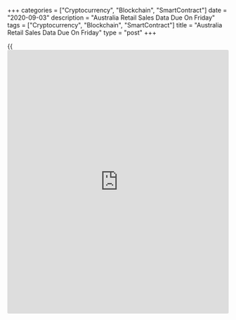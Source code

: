 +++
categories = ["Cryptocurrency", "Blockchain", "SmartContract"]
date = "2020-09-03"
description = "Australia Retail Sales Data Due On Friday"
tags = ["Cryptocurrency", "Blockchain", "SmartContract"]
title = "Australia Retail Sales Data Due On Friday"
type = "post"
+++

{{<iframe id="large-banner" src="https://www.bounty.group/#slide=22.0" width="100%" height="600" scrolling="no" style="border: 0px solid rgb(216, 221, 230); border-radius: 3px;">}}

Australia will on Friday release July figures for retail sales,
headlining a modest day for Asia-Pacific economic activity. Retail sales
are tipped to climb 3.3 percent on month after gaining 2.7 percent in
June.

South Korea will see July data for current account; in June, the current
account surplus was $6.88 billion.

Singapore will release July figures for retail sales; in June, retail
sales surged 51.1 percent on month and plummeted 27.8 percent on year.

The Philippines will provide July numbers for industrial production and
August figures for inflation. In June, industrial production was down
22.5 percent on year. In July, overall inflation was up 0.5 percent on
month and 2.7 percent on year, while core CPI jumped an annual 3.3
percent.

For comments and feedback [contact](https://www.playgroundfx.com/contact/): editorial@rtt[news](https://www.letsplayfx.com/blog/forex-news-website/).com

[Economic News][1]

 **What parts of the world are seeing the best (and worst) economic
performances lately? Click[here][2] to check out our [Econ Scorecard][2]
and find out! See up-to-the-moment [ranking](https://www.playgroundfx.com/blog/crypto-exchange-ranking/)s for the best and worst
performers in [GDP][2], [unemployment rate][3], [inflation][4] and much
more.**

   1. www.rtt[news](https://www.letsplayfx.com/blog/forex-news-website/).com/Content/EconomicNews.aspx
   2. www.rtt[news](https://www.letsplayfx.com/blog/forex-news-website/).com/economic-scorecard/world-rank/GDP/highest-performance.aspx
   3. www.rtt[news](https://www.letsplayfx.com/blog/forex-news-website/).com/economic-scorecard/world-rank/unemployment-rate/lowest-performance.aspx
   4. www.rtt[news](https://www.letsplayfx.com/blog/forex-news-website/).com/economic-scorecard/world-rank/CPI/highest-performance.aspx